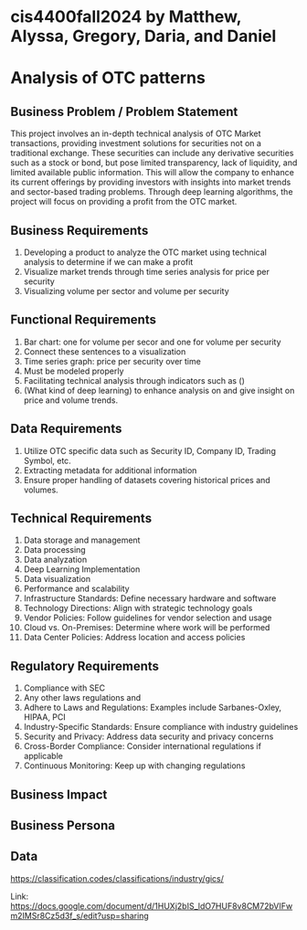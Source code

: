 # cis4400fall2024 by Matthew, Alyssa, Gregory, Daria, and Daniel
# Analysis of OTC patterns

## Business Problem / Problem Statement 
This project involves an in-depth technical analysis of OTC Market transactions, providing investment solutions for securities not on a traditional exchange. These securities can include any derivative securities such as a stock or bond, but pose limited transparency, lack of liquidity, and limited available public information. This will allow the company to enhance its current offerings by providing investors with insights into market trends and sector-based trading problems. Through deep learning algorithms, the project will focus on providing a profit from the OTC market.


## Business Requirements 
1. Developing a product to analyze the OTC market using technical analysis to determine if we can make a profit 
2. Visualize market trends through time series analysis for price per security 
3. Visualizing volume per sector and volume per security 

## Functional Requirements
1. Bar chart: one for volume per secor and one for volume per security 
2. Connect these sentences to a visualization 
3. Time series graph: price per security over time 
4. Must be modeled properly 
5. Facilitating technical analysis through indicators such as ()
6. (What kind of deep learning) to enhance analysis on and give insight on price and volume trends. 


## Data Requirements
1. Utilize OTC specific data such as Security ID, Company ID, Trading Symbol, etc. 
2. Extracting metadata for additional information
3. Ensure proper handling of datasets covering historical prices and volumes. 

## Technical Requirements
1. Data storage and management
2. Data processing
3. Data analyzation 
4. Deep Learning Implementation
5. Data visualization
6. Performance and scalability 
7. Infrastructure Standards: Define necessary hardware and software
8. Technology Directions: Align with strategic technology goals
9. Vendor Policies: Follow guidelines for vendor selection and usage
10. Cloud vs. On-Premises: Determine where work will be performed
11. Data Center Policies: Address location and access policies


## Regulatory Requirements
1. Compliance with SEC
2. Any other laws regulations and 
3. Adhere to Laws and Regulations: Examples include Sarbanes-Oxley, HIPAA, PCI
4. Industry-Specific Standards: Ensure compliance with industry guidelines
5. Security and Privacy: Address data security and privacy concerns
6. Cross-Border Compliance: Consider international regulations if applicable
7. Continuous Monitoring: Keep up with changing regulations


## Business Impact

## Business Persona

## Data 
https://classification.codes/classifications/industry/gics/

Link: https://docs.google.com/document/d/1HUXj2bIS_ldO7HUF8v8CM72bVIFwm2IMSr8Cz5d3f_s/edit?usp=sharing

